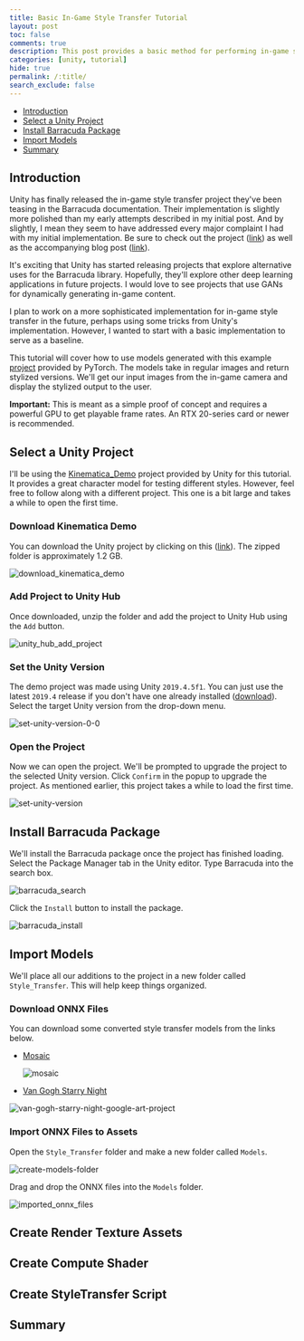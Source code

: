 ```yaml
---
title: Basic In-Game Style Transfer Tutorial
layout: post
toc: false
comments: true
description: This post provides a basic method for performing in-game style transfer.
categories: [unity, tutorial]
hide: true
permalink: /:title/
search_exclude: false
---
```


* [Introduction](#introduction)
* [Select a Unity Project](#select-a-unity-project)
* [Install Barracuda Package](#install-barracuda-package)
* [Import Models](#import-models)
* [Summary](#summary)

## Introduction

Unity has finally released the in-game style transfer project they've been teasing in the Barracuda documentation. Their implementation is slightly more polished than my early attempts described in my initial post. And by slightly, I mean they seem to have addressed every major complaint I had with my initial implementation. Be sure to check out the project ([link](https://github.com/UnityLabs/barracuda-style-transfer)) as well as the accompanying blog post ([link](https://blogs.unity3d.com/2020/11/25/real-time-style-transfer-in-unity-using-deep-neural-networks/)).

It's exciting that Unity has started releasing projects that explore alternative uses for the Barracuda library. Hopefully, they'll explore other deep learning applications in future projects. I would love to see projects that use GANs for dynamically generating in-game content.

I plan to work on a more sophisticated implementation for in-game style transfer in the future, perhaps using some tricks from Unity's implementation. However, I wanted to start with a basic implementation to serve as a baseline. 

This tutorial will cover how to use models generated with this example [project](https://github.com/pytorch/examples/tree/master/fast_neural_style) provided by PyTorch. The models take in regular images and return stylized versions. We'll get our input images from the in-game camera and display the stylized output to the user.

**Important:** This is meant as a simple proof of concept and requires a powerful GPU to get playable frame rates. An RTX 20-series card or newer is recommended.



## Select a Unity Project

I'll be using the [Kinematica_Demo](https://github.com/Unity-Technologies/Kinematica_Demo/) project provided by Unity for this tutorial. It provides a great character model for testing different styles. However, feel free to follow along with a different project. This one is a bit large and takes a while to open the first time. 

### Download Kinematica Demo

You can download the Unity project by clicking on this ([link](https://github.com/Unity-Technologies/Kinematica_Demo/releases/download/0.8.0-preview/Kinematica_Demo_0.8.0-preview.zip)). The zipped folder is approximately 1.2 GB.

![download_kinematica_demo](\images\basic-in-game-style-transfer-tutorial\download_kinematica_demo.png)

### Add Project to Unity Hub

Once downloaded, unzip the folder and add the project to Unity Hub using the `Add` button.

![unity_hub_add_project](\images\basic-in-game-style-transfer-tutorial\unity_hub_add_project.png)

### Set the Unity Version

The demo project was made using Unity `2019.4.5f1`. You can just use the latest `2019.4` release if you don't have one already installed ([download](unityhub://2019.4.16f1/e05b6e02d63e)). Select the target Unity version from the drop-down menu.

![set-unity-version-0-0](\images\basic-in-game-style-transfer-tutorial\set-unity-version.png)

### Open the Project

Now we can open the project. We'll be prompted to upgrade the project to the selected Unity version. Click `Confirm` in the popup to upgrade the project. As mentioned earlier, this project takes a while to load the first time.

![set-unity-version](\images\basic-in-game-style-transfer-tutorial\upgrade-unity-version.png)

## Install Barracuda Package

We'll install the Barracuda package once the project has finished loading. Select the Package Manager tab in the Unity editor. Type Barracuda into the search box.

![barracuda_search](\images\basic-in-game-style-transfer-tutorial\barracuda_search.PNG)

Click the `Install` button to install the package.

![barracuda_install](\images\basic-in-game-style-transfer-tutorial\barracuda_install.PNG)



## Import Models

We'll place all our additions to the project in a new folder called `Style_Transfer`. This will help keep things organized. 

### Download ONNX Files

You can download some converted style transfer models from the links below.

* [Mosaic](https://drive.google.com/file/d/1gnWUCTkLmDyUFHzMl7fk9F64vSoZk5jK/view?usp=sharing)

  ![mosaic](\images\basic-in-game-style-transfer-tutorial\mosaic.jpg)

* [Van Gogh Starry Night](https://drive.google.com/file/d/1vL5-NZo0Dn0ijkX5u94WoP_WWnxFIU3o/view?usp=sharing)

![van-gogh-starry-night-google-art-project](\images\basic-in-game-style-transfer-tutorial\van-gogh-starry-night-google-art-project.jpg)



### Import ONNX Files to Assets

Open the `Style_Transfer` folder and make a new folder called `Models`.

![create-models-folder](\images\basic-in-game-style-transfer-tutorial\create-models-folder.png)

Drag and drop the ONNX files into the `Models` folder.

![imported_onnx_files](\images\basic-in-game-style-transfer-tutorial\imported_onnx_files.png)



## Create Render Texture Assets





## Create Compute Shader



## Create StyleTransfer Script







## Summary





